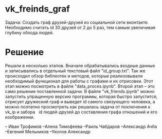 # vk_freinds_graf

Задача: Создать граф друзей-друзей из социальной сети вконтакте. Необходимо считать id 30 друзей от 2 до 5 раз, тем самым увеличивая глубину обхода людей.
# Решение
Решали в несколько этапов. Вначале обрабатывались входные данные и записывались в отдельный текстовый файл "id_group.txt". Так же происходил обзор библеотек и методов, которые реализовывали необходимый функционал для работы с графами и их отрисовки. Этот этап можно посмотреть в файле "data_proces.ipynb".
Второй этап – это само решение поставленной задачи. В файле "vk_friends.ipynb" можно запустить упращенную версию программы, которая быстро запустится, отрисует дружеский граф и выведет id самого связующего человека, а можно поэтапно просмотреть как решалась задача от поключения к vk_ip и забора   id людей-друзей до составления графа отношений и его изображении.

– Иван Трофимов
–Алена Тимофеева
–Раиль Чабдаров
–Александр Ачба
–Евгений Мельников
–Уколов Александр